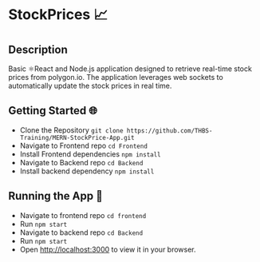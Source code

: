 # StockPrices 📈


## Description
Basic ⚛️React and Node.js application designed to retrieve real-time stock prices from polygon.io. The application leverages web sockets to automatically update the stock prices in real time.


## Getting Started 🌐
- Clone the Repository `git clone https://github.com/THBS-Training/MERN-StockPrice-App.git`
- Navigate to Frontend repo
  `cd Frontend`
- Install Frontend dependencies
  `npm install`
- Navigate to Backend repo
  `cd Backend`
- Install backend dependency
  `npm install`

## Running the App 🚀
- Navigate to frontend repo
  `cd frontend`
- Run
  `npm start`
- Navigate to backend repo
  `cd Backend`
- Run
  `npm start`
- Open [http://localhost:3000](http://localhost:3000) to view it in your browser.


   



